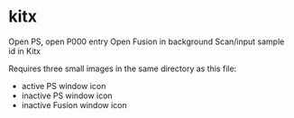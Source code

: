 # kitx

Open PS, open P000 entry
Open Fusion in background
Scan/input sample id in Kitx

Requires three small images in the same directory as this file:

- active PS window icon
- inactive PS window icon
- inactive Fusion window icon
